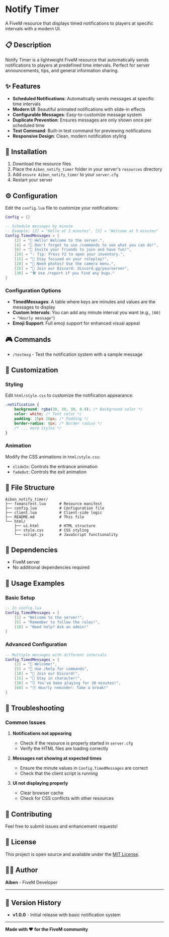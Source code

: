 # Notify Timer

A FiveM resource that displays timed notifications to players at specific intervals with a modern UI.

## 📋 Description

Notify Timer is a lightweight FiveM resource that automatically sends notifications to players at predefined time intervals. Perfect for server announcements, tips, and general information sharing.

## ✨ Features

- **Scheduled Notifications**: Automatically sends messages at specific time intervals
- **Modern UI**: Beautiful animated notifications with slide-in effects
- **Configurable Messages**: Easy-to-customize message system
- **Duplicate Prevention**: Ensures messages are only shown once per scheduled time
- **Test Command**: Built-in test command for previewing notifications
- **Responsive Design**: Clean, modern notification styling

## 🚀 Installation

1. Download the resource files
2. Place the `Aiben_notify_timer` folder in your server's `resources` directory
3. Add `ensure Aiben_notify_timer` to your `server.cfg`
4. Restart your server

## ⚙️ Configuration

Edit the `config.lua` file to customize your notifications:

```lua
Config = {}

-- Schedule messages by minute
-- Example: [2] = "Hello at 2 minutes", [5] = "Welcome at 5 minutes"
Config.TimedMessages = {
    [2] = "👋 Hello! Welcome to the server.",
    [4] = "🔧 Don't forget to use /commands to see what you can do!",
    [8] = "📢 Invite your friends to join and have fun!",
    [10] = "💡 Tip: Press F2 to open your inventory.",
    [15] = "🎯 Stay focused on your roleplay!",
    [20] = "📸 Need photos? Use the camera menu.",
    [25] = "💬 Join our Discord: discord.gg/yourserver",
    [30] = "🛠️ Use /report if you find any bugs."
}
```

### Configuration Options

- **TimedMessages**: A table where keys are minutes and values are the messages to display
- **Custom Intervals**: You can add any minute interval you want (e.g., `[60] = "Hourly message"`)
- **Emoji Support**: Full emoji support for enhanced visual appeal

## 🎮 Commands

- `/testmsg` - Test the notification system with a sample message

## 🎨 Customization

### Styling
Edit `html/style.css` to customize the notification appearance:

```css
.notification {
    background: rgba(30, 30, 30, 0.9); /* Background color */
    color: white; /* Text color */
    padding: 15px 20px; /* Padding */
    border-radius: 8px; /* Border radius */
    /* ... more styles */
}
```

### Animation
Modify the CSS animations in `html/style.css`:
- `slideIn`: Controls the entrance animation
- `fadeOut`: Controls the exit animation

## 📁 File Structure

```
Aiben_notify_timer/
├── fxmanifest.lua      # Resource manifest
├── config.lua          # Configuration file
├── client.lua          # Client-side logic
├── README.md           # This file
└── html/
    ├── ui.html         # HTML structure
    ├── style.css       # CSS styling
    └── script.js       # JavaScript functionality
```

## 🔧 Dependencies

- FiveM server
- No additional dependencies required

## 📝 Usage Examples

### Basic Setup
```lua
-- In config.lua
Config.TimedMessages = {
    [1] = "Welcome to the server!",
    [5] = "Remember to follow the rules!",
    [10] = "Need help? Ask an admin!"
}
```

### Advanced Configuration
```lua
-- Multiple messages with different intervals
Config.TimedMessages = {
    [2] = "👋 Welcome!",
    [5] = "🔧 Use /help for commands",
    [10] = "📢 Join our Discord!",
    [15] = "🎯 Stay in character!",
    [30] = "⏰ You've been playing for 30 minutes!",
    [60] = "🕐 Hourly reminder: Take a break!"
}
```

## 🐛 Troubleshooting

### Common Issues

1. **Notifications not appearing**
   - Check if the resource is properly started in `server.cfg`
   - Verify the HTML files are loading correctly

2. **Messages not showing at expected times**
   - Ensure the minute values in `Config.TimedMessages` are correct
   - Check that the client script is running

3. **UI not displaying properly**
   - Clear browser cache
   - Check for CSS conflicts with other resources

## 🤝 Contributing

Feel free to submit issues and enhancement requests!

## 📄 License

This project is open source and available under the [MIT License](LICENSE).

## 👨‍💻 Author

**Aiben** - FiveM Developer

---

## 🔄 Version History

- **v1.0.0** - Initial release with basic notification system

---

**Made with ❤️ for the FiveM community** 